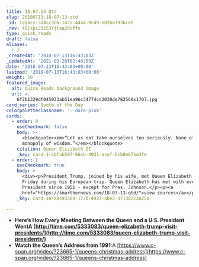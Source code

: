 ```yaml
---
title: 18.07.13 Qtd
slug: 20180713-18-07-13-qtd
_id: legacy-314cc3b6-1475-44a4-9c49-e02ba793bceb
_rev: 45Isps23253Yjlaq28cffo
type: quick_reads
draft: false
aliases:
  - /
_createdAt: '2018-07-13T16:43:03Z'
_updatedAt: '2021-03-26T02:48:59Z'
date: '2018-07-13T16:43:03+00:00'
lastmod: '2018-07-13T16:43:03+00:00'
weight: 50
featured_image:
  alt: Quick Reads background image
  url: >-
    6f7b1329df045033ab51ea96c34774cd2038de782560x1707.jpg
card_series: Quote of the Day
colorpaletteclassname: '--dark-pink'
cards:
  - order: 0
    useCheckmark: false
    body: >-
      <blockquote><em>“Let us not take ourselves too seriously. None of us has a
      monopoly of wisdom.”</em></blockquote>
    citation: Queen Elizabeth II
    _key: card-1-cbfab59f-66cb-4931-acef-bcb8e67be3fe
  - order: 1
    useCheckmark: true
    body: >-
      <div><p>President Trump, joined by his wife, met Queen Elizabeth for tea
      Friday during his European trip. Queen Elizabeth has met with every U.S.
      President since 1951 - except for Pres. Johnson.</p><p><a
      href="https://smarthernews.com/18-07-13-qtd/">view sources</a></p></div>
    _key: card-10-a8c93389-177b-4937-abe2-371382c3a250

---
```

* **Here’s How Every Meeting Between the Queen and a U.S. President WentA [http://time.com/5333083/queen-elizabeth-trump-visit-presidents/](http://time.com/5333083/queen-elizabeth-trump-visit-presidents/)**
* **Watch the Queen’s Address from 1991**:A [https://www.c-span.org/video/?23665-1/queens-christmas-address](https://www.c-span.org/video/?23665-1/queens-christmas-address)